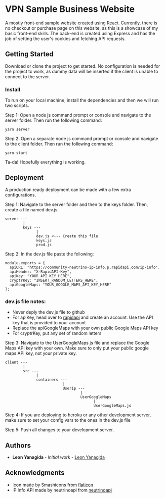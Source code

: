 # VPN Sample Business Website

A mostly front-end sample website created using React. Currently, there is no checkout or purchase page on this website, as this is a showcase of my basic front-end skills. The back-end is created using Express and has the job of setting the user's cookies and fetching API requests.

## Getting Started

Download or clone the project to get started. No configuration is needed for the project to work, as dummy data will be inserted if the client is unable to connect to the server.

### Install

To run on your local machine, install the dependencies and then we will run two scripts.

Step 1: Open a node js command prompt or console and navigate to the server folder. Then run the following command:

```
yarn server
```

Step 2: Open a separate node js command prompt or console and navigate to the client folder. Then run the following command:

```
yarn start
```

Ta-da! Hopefully everything is working. 

## Deployment

A production ready deployment can be made with a few extra configurations.

Step 1: Navigate to the server folder and then to the keys folder. Then, create a file named dev.js.

```
server ---
        |
        keys ---
              |
              dev.js <--- Create this file
              keys.js
              prod.js
```

Step 2: In the dev.js file paste the following:

```
module.exports = {
  apiURL: "https://community-neutrino-ip-info.p.rapidapi.com/ip-info",
  apiHeader: "X-RapidAPI-Key",
  apiKey: "YOUR_API_KEY_HERE",
  cryptrKey: "INSERT_RANDOM_LETTERS_HERE",
  apiGoogleMaps: "YOUR_GOOGLE_MAPS_API_KEY_HERE"
};
```

### dev.js file notes: 

* Never deply the dev.js file to github
* For apiKey, head over to [rapidapi](https://rapidapi.com/coderholic/api/ipinfo-io) and create an account. Use the API key that is provided to your account
* Replace the apiGoogleMaps with your own public Google Maps API key
* For cryptrKey, put any set of random letters

Step 3: Navigate to the UserGoogleMaps.js file and replace the Google Maps API key with your own. Make sure to only put your public google maps API key, not your private key.

```
client ---
        |
        src ---
              |
              containers ---
                          |
                          UserIp ---
                                  |
                                  UserGoogleMaps
                                        |
                                        UserGoogleMaps.js
```

Step 4: If you are deploying to heroku or any other development server, make sure to set your config vars to the ones in the dev.js file

Step 5: Push all changes to your development server.

## Authors

* **Leon Yanagida** - *Initial work* - [Leon Yanagida](https://leonyanagida.com)

## Acknowledgments

* Icon made by Smashicons from [flaticon](https://www.flaticon.com)
* IP Info API made by neutrinoapi from [neutrinoapi](https://rapidapi.com/user/neutrinoapi)